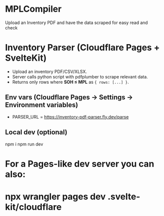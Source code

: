 # MPLCompiler
Upload an Inventory PDF and have the data scraped for easy read and check

# Inventory Parser (Cloudflare Pages + SvelteKit)

- Upload an inventory PDF/CSV/XLSX.
- Server calls python script with pdfplumber to scrape relevant data.
- Returns only rows where **SOH ≤ MPL** as `{ rows: [...] }`.

## Env vars (Cloudflare Pages → Settings → Environment variables)
- PARSER_URL = https://inventory-pdf-parser.fly.dev/parse

## Local dev (optional)
npm i
npm run dev
# For a Pages-like dev server you can also:
# npx wrangler pages dev .svelte-kit/cloudflare
